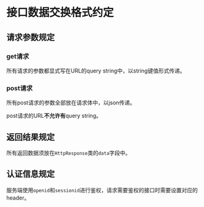 # 接口数据交换格式约定

## 请求参数规定

### get请求

所有请求的参数都显式写在URL的query string中，以string键值形式传递。

### post请求

所有post请求的参数全部放在请求体中，以json传递。

post请求的URL**不允许有**query string。

## 返回结果规定

所有返回数据须放在`HttpResponse`类的`data`字段中。

## 认证信息规定

服务端使用`openid`和`sessionid`进行鉴权，请求需要鉴权的接口时需要设置对应的header。